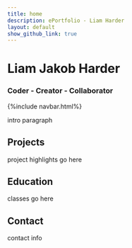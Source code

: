 ```yaml
---
title: home
description: ePortfolio - Liam Harder
layout: default
show_github_link: true
---
```

# Liam Jakob Harder
### Coder - Creator - Collaborator
{%include navbar.html%}

intro paragraph

## Projects
project highlights go here

## Education
classes go here

## Contact
contact info